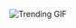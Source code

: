 
<!-- GIF_SECTION -->
![Trending GIF](https://media2.giphy.com/media/v1.Y2lkPThiYjIxNzcyMDA0a293MWpteDE1azczanB0OGRrMzl4dTkyOWhibGU1bm04MGNyNiZlcD12MV9naWZzX3NlYXJjaCZjdD1n/gyoipv2u40ekqz89Rk/giphy.gif)
<!-- END_GIF_SECTION -->

